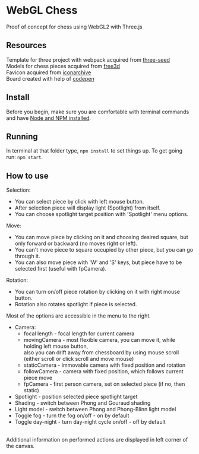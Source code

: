 # WebGL Chess

Proof of concept for chess using WebGL2 with Three.js

## Resources

Template for three project with webpack acquired from [three-seed](https://github.com/edwinwebb/three-seed)  
Models for chess pieces acquired from [free3d](https://free3d.com/3d-model/chessboard-716865.html)  
Favicon acquired from [iconarchive](http://www.iconarchive.com/show/orb-os-x-icons-by-osullivanluke/Chess-icon.html)  
Board created with help of [codepen](https://codepen.io/foolof41/details/ALXKjp)  

## Install
Before you begin, make sure you are comfortable with terminal commands and have [Node and NPM installed](https://www.npmjs.com/get-npm).

## Running
In terminal at that folder type, `npm install` to set things up. To get going run: `npm start`.

## How to use
Selection:     
- You can select piece by click with left mouse button.
- After selection piece will display light (Spotlight) from itself.
- You can choose spotlight target position with 'Spotlight' menu options.

Move:   
- You can move piece by clicking on it and choosing desired square, but only forward or backward (no moves right or left). 
- You can't move piece to square occupied by other piece, but you can go through it.
- You can also move piece with 'W' and 'S' keys, but piece have to be selected first (useful with fpCamera).

Rotation:
- You can turn on/off piece rotation by clicking on it with right mouse button.
- Rotation also rotates spotlight if piece is selected.

Most of the options are accessible in the menu to the right.
- Camera:
    - focal length - focal length for current camera <br/>
	- movingCamera - most flexible camera, you can move it, while holding left mouse button,  <br/>
		also you can drift away from chessboard by using mouse scroll (either scroll or click scroll and move mouse) <br/>
	- staticCamera - immovable camera with fixed position and rotation<br/>
	- followCamera - camera with fixed position, which follows current piece move <br/>
	- fpCamera - first person camera, set on selected piece (if no, then static) <br/>
- Spotlight - position selected piece spotlight target <br/>
- Shading - switch between Phong and Gouraud shading <br/>
- Light model - switch between Phong and Phong-Blinn light model <br/>
- Toggle fog - turn the fog on/off - on by default <br/>
- Toggle day-night - turn day-night cycle on/off - off by default <br/>
<br/>
Additional information on performed actions are displayed in left corner of the canvas.<br/>

